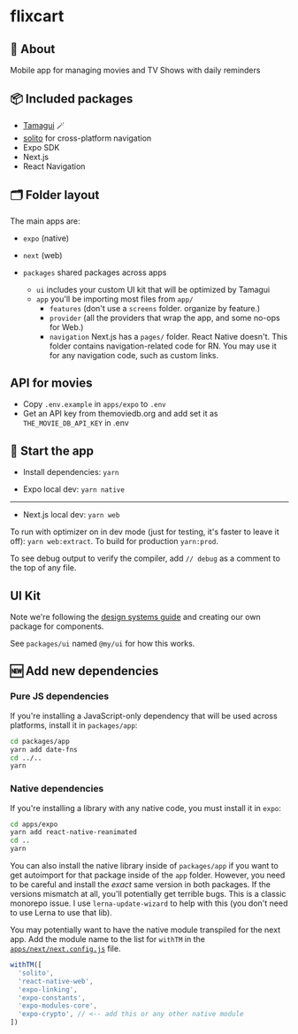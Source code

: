 # flixcart

## 🔦 About

Mobile app for managing movies and TV Shows with daily reminders

## 📦 Included packages

- [Tamagui](https://tamagui.dev) 🪄
- [solito](https://solito.dev) for cross-platform navigation
- Expo SDK
- Next.js
- React Navigation

## 🗂 Folder layout

The main apps are:

- `expo` (native)
- `next` (web)

- `packages` shared packages across apps
  - `ui` includes your custom UI kit that will be optimized by Tamagui
  - `app` you'll be importing most files from `app/`
    - `features` (don't use a `screens` folder. organize by feature.)
    - `provider` (all the providers that wrap the app, and some no-ops for Web.)
    - `navigation` Next.js has a `pages/` folder. React Native doesn't. This folder contains navigation-related code for RN. You may use it for any navigation code, such as custom links.

## API for movies

- Copy `.env.example` in `apps/expo` to `.env`
- Get an API key from themoviedb.org and add set it as `THE_MOVIE_DB_API_KEY` in .env

## 🏁 Start the app

- Install dependencies: `yarn`

- Expo local dev: `yarn native`

---

- Next.js local dev: `yarn web`

To run with optimizer on in dev mode (just for testing, it's faster to leave it off): `yarn web:extract`. To build for production `yarn:prod`.

To see debug output to verify the compiler, add `// debug` as a comment to the top of any file.

## UI Kit

Note we're following the [design systems guide](https://tamagui.dev/docs/guides/design-systems) and creating our own package for components.

See `packages/ui` named `@my/ui` for how this works.

## 🆕 Add new dependencies

### Pure JS dependencies

If you're installing a JavaScript-only dependency that will be used across platforms, install it in `packages/app`:

```sh
cd packages/app
yarn add date-fns
cd ../..
yarn
```

### Native dependencies

If you're installing a library with any native code, you must install it in `expo`:

```sh
cd apps/expo
yarn add react-native-reanimated
cd ..
yarn
```

You can also install the native library inside of `packages/app` if you want to get autoimport for that package inside of the `app` folder. However, you need to be careful and install the _exact_ same version in both packages. If the versions mismatch at all, you'll potentially get terrible bugs. This is a classic monorepo issue. I use `lerna-update-wizard` to help with this (you don't need to use Lerna to use that lib).

You may potentially want to have the native module transpiled for the next app. Add the module name to the list for `withTM` in the [`apps/next/next.config.js`](apps/next/next.config.js#L47) file.

```ts
withTM([
  'solito',
  'react-native-web',
  'expo-linking',
  'expo-constants',
  'expo-modules-core',
  'expo-crypto', // <-- add this or any other native module
])
```
